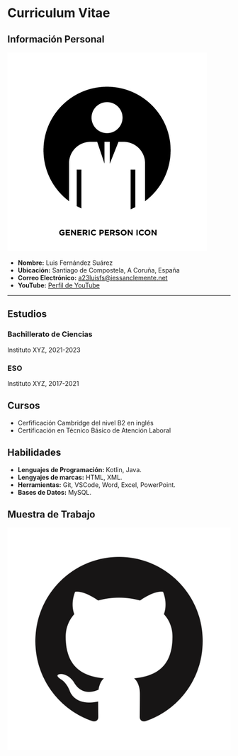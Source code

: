 # Curriculum Vitae

## Información Personal

![Foto de Perfil](foto_perfil.jpg)

- **Nombre:** Luis Fernández Suárez
- **Ubicación:** Santiago de Compostela, A Coruña, España
- **Correo Electrónico:** a23luisfs@iessanclemente.net
- **YouTube:** [Perfil de YouTube](https://www.youtube.com/channel/UC-x4kYQfPb33qA57Vod3O5wn)
---
## Estudios

### Bachillerato de Ciencias
Instituto XYZ, 2021-2023

### ESO
Instituto XYZ, 2017-2021

## Cursos

- Cerfificación Cambridge del nivel B2 en inglés
- Certificación en Técnico Básico de Atención Laboral

## Habilidades

- **Lenguajes de Programación:** Kotlin, Java.
- **Lengyajes de marcas:** HTML, XML.
- **Herramientas:** Git, VSCode, Word, Excel, PowerPoint.
- **Bases de Datos:** MySQL.

## Muestra de Trabajo

[![Muestra de Trabajo](github.png)](muestra.md)
